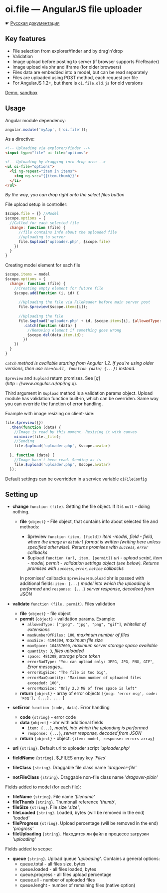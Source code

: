 oi.file — AngularJS file uploader
=======

☛ [Русская документация](https://github.com/tamtakoe/oi.file/wiki/%D0%A0%D1%83%D1%81%D1%81%D0%BA%D0%B0%D1%8F-%D0%B4%D0%BE%D0%BA%D1%83%D0%BC%D0%B5%D0%BD%D1%82%D0%B0%D1%86%D0%B8%D1%8F)

## Key features

* File selection from explorer/finder and by drag'n'drop
* Validation
* Image upload before posting to server (if browser supports FileReader)
* Image upload via xhr and iframe (for older browsers)
* Files data are embedded into a model, but can be read separately
* Files are uploaded using POST method, each request per file
* For AngularJS 1.2+, but there is `oi.file.old.js` for old versions

[Demo](http://tamtakoe.ru/uploader/), [sandbox](http://plnkr.co/edit/HKbvgle4zqfqCKcpLJDi?p=preview)

## Usage

Angular module dependency:
```javascript
angular.module('myApp', ['oi.file']);
```

As a directive:
```html
<!-- Uploading via explorer/finder -->
<input type="file" oi-file="options">

<!-- Uploading by dragging into drop area -->
<ul oi-file="options">
  <li ng-repeat="item in items">
    <img ng-src="{{item.thumb}}"> 
  </li>
</ul>
```
*By the way, you can drop right onto the select files button*

File upload setup in controller:
```javascript
$scope.file = {} //Model
$scope.options = {
  //Called for each selected file
  change: function (file) {
      //file contains info about the uploaded file
      //uploading to server
      file.$upload('uploader.php', $scope.file)
    })
  }
}
```

Creating model element for each file
```javascript
$scope.items = model
$scope.options = {
  change: function (file) {
    //Creating empty element for future file
    $scope.add(function (i, id) {
    
      //Uploading the file via FileReader before main server post
      file.$preview($scope.items[i]);
      
      //Uploading the file
      file.$upload('uploader.php' + id, $scope.items[i], {allowedType: ["jpeg", "jpg", "png"]})
        .catch(function (data) {
          //Removing element if something goes wrong
          $scope.del(data.item.id);
        })
    })
  }
}
```
*`catch` method is available starting from Angular 1.2. If you're using older versions, then use `then(null, function (data) {...})` instead.*

`$preview` and `$upload` return promises. See [$q](http://www.angular.ru/api/ng.$q).

Third argument in `$upload` method is a validation params object.
Upload module has validation function built-in, which can be overriden.
Same way you can override the function of error handling.

Example with image resizing on client-side:
```javascript
file.$preview({})
  .then(function (data) {
    //Image is read by this moment. Resizing it with canvas
    minimize(file._file);
    //Sending
    file.$upload('uploader.php', $scope.avatar)
    
  }, function (data) {
    //Image hasn't been read. Sending as is
    file.$upload('uploader.php', $scope.avatar)
  });
```



Default settings can be overridden in a service variable `oiFileConfig`

## Setting up
- **change** `function (file)`. Getting the file object. If it is `null` - doing nothing.
    - **file** `{object}` - File object, that contains info about selected file and methods: 
       - $preview `function (item, [field])`      *item -model, field - field, where the image in `dataUrl` format is written (writing here unless specified otherwise).
                                                   Returns promises with `success`, `error` callbacks*
       - $upload `function (url, item, [permit])` *url - upload script, item - model, permit - validation settings object (see below).
                                                   Returns promises with `success`, `error`, `notice` callbacks*

       In promises' callbacks `$preview` и `$upload`  xhr is passed with additional fields: 
       `item: {...}`     *model into which the uploading is performed* and
       `response: {...}` *server response, decodeed from JSON*

- **validate** `function (file, permit)`. Files validation
    - **file** `{object}`   - file object
    - **permit** `{object}` - validation params. Example:
        - `allowedType: ["jpeg", "jpg", "png", "gif"]`, *whitelist of extensions*
        - `maxNumberOfFiles: 100`, *maximum number of files*
        - `maxSize: 4194304`,      *maximum file size*
        - `maxSpace: 104857600`,   *maximum server storage space available*
        - `quantity: 3`,           *files uploaded*
        - `space: 481208`,         *storage place taken*
        - `errorBadType: "You can upload only: JPEG, JPG, PNG, GIF"`, *Error messages...*
        - `errorBigSize: "The file is too big"`,
        - `errorMaxQuantity: "Maximum number of uploaded files exceeded: 100"`,
        - `errorMaxSize: "Only 2,3 МB of free space is left"`
    - **return** `{object}` - array of error objects `[{msg: 'error msg', code: 'код'}, {...}, ... ]`

- **setError** `function (code, data)`. Error handling
    - **code** `{string}` - error code
    - **data** `{object}` - xhr with additional fields
        - `item: {...}`,     *model, into which the uploading is performed*
        - `response: {...}`, *server response, decoded from JSON*
    - **return** `{object}` - object: `{item: model, response: errors array}`

- **url** `{string}`.          Default url to uploader script *'uploader.php'*
- **fieldName** `{string}`.    $_FILES array key *'Files'*
- **fileClass** `{string}`.    Draggable file class name *'dragover-file'*
- **notFileClass** `{string}`. Draggable non-file class name *'dragover-plain'*

Fields added to model (for each file):
- **fileName** `{string}`.      File name *'filename'*
- **fileThumb** `{string}`.     Thumbnail reference *'thumb'*,
- **fileSize** `{string}`.      File size *'size'*,
- **fileLoaded** `{string}`.    Loaded, bytes (will be removed in the end) *'loaded'*
- **fileProgress** `{string}`.  Upload percentage (will be removed in the end) *'progress'*
- **fileUploading** `{string}`. Находится ли файл в процессе загрузки *'uploading'*

Fields added to scope:
- **queue** `{string}`. Upload queue *'uploading'*. Contains a general options:
  - queue.total    - all files size, bytes
  - queue.loaded   - all files loaded, bytes
  - queue.progress - all files upload percentage
  - queue.all      - number of uploaded files
  - queue.lenght   - number of remaining files (native option)
